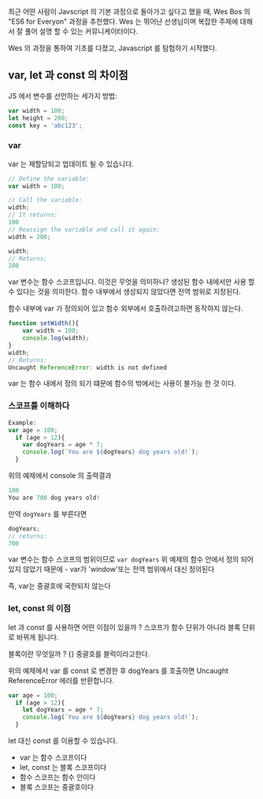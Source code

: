 최근 어떤 사람이 Javscript 의 기본 과정으로 돌아가고 싶다고 했을 때, Wes Bos 의 "ES6 for Everyon" 과정을 추천했다.
Wes 는 뛰어난 선생님이며 복잡한 주제에 대해서 잘 풀어 설명 할 수 있는 커뮤니케이터이다.

Wes 의 과정을 통하여 기초를 다졌고, Javascript 를 탐험하기 시작했다.

## var, let 과 const 의 차이점 

JS 에서 변수를 선언하는 세가지 방법:

```js
var width = 100;
let height = 200;
const key = 'abc123';
```

### var

var 는 재할당되고 업데이트 될 수 있습니다.

```js
// Define the variable:
var width = 100;

// Call the variable:
width;
// It returns:
100
// Reassign the variable and call it again:
width = 200;

width;
// Returns:
200
```

var 변수는 함수 스코프입니다. 이것은 무엇을 의미하나? 생성된 함수 내에서만 사용 할 수 있다는 것을 의미한다.
함수 내부에서 생성되지 않았다면 전역 범위로 지정된다.

함수 내부에 var 가 정의되어 있고 함수 외부에서 호출하려고하면 동작하지 않는다.

```js
function setWidth(){
    var width = 100;
    console.log(width);
}
width;
// Returns:
Uncaught ReferenceError: width is not defined
```

var 는 함수 내에서 정의 되기 떄문에 함수의 밖에서는 사용이 불가능 한 것 이다.

### 스코프를 이해하다

```js
Example: 
var age = 100;
  if (age > 12){
    var dogYears = age * 7;
    console.log(`You are ${dogYears} dog years old!`);
  }
```

위의 예제에서 console 의 출력결과 


```js
100
You are 700 dog years old!
```


만약 `dogYears` 를 부른다면 

```js
dogYears;
// returns:
700
```

var 변수는 함수 스코프의 범위이므로 `var dogYears` 
위 예제의 함수 안에서 정의 되어 있지 않았기 때문에 - var가 'window'또는 전역 범위에서 대신 정의된다

즉, var는 중괄호에 국한되지 않는다

### let, const 의 이점

let 과 const 를 사용하면 어떤 이점이 있을까 ?
스코프가 함수 단위가 아니라 블록 단위로 바뀌게 됩니다.

블록이란 무엇일까 ? {} 중괄호를 블럭이라고한다.

위의 예제에서 var 를 const 로 변경한 후 dogYears 를 호출하면 Uncaught ReferenceError 에러를 반환합니다.

```js
var age = 100;
  if (age > 12){
    let dogYears = age * 7;
    console.log(`You are ${dogYears} dog years old!`);
  }
```

let 대신 const 를 이용할 수 있습니다.

- var 는 함수 스코프이다
- let, const 는 블록 스코프이다
- 함수 스코프는 함수 안이다
- 블록 스코프는 중괄호이다 











